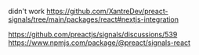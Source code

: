 didn't work
https://github.com/XantreDev/preact-signals/tree/main/packages/react#nextjs-integration

https://github.com/preactjs/signals/discussions/539
https://www.npmjs.com/package/@preact/signals-react